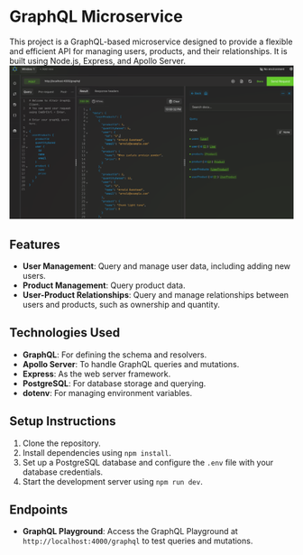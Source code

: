 # GraphQL Microservice

This project is a GraphQL-based microservice designed to provide a flexible and efficient API for managing users, products, and their relationships. It is built using Node.js, Express, and Apollo Server.
![GraphQL API](./demo.png)
## Features

- **User Management**: Query and manage user data, including adding new users.
- **Product Management**: Query product data.
- **User-Product Relationships**: Query and manage relationships between users and products, such as ownership and quantity.

## Technologies Used

- **GraphQL**: For defining the schema and resolvers.
- **Apollo Server**: To handle GraphQL queries and mutations.
- **Express**: As the web server framework.
- **PostgreSQL**: For database storage and querying.
- **dotenv**: For managing environment variables.

## Setup Instructions

1. Clone the repository.
2. Install dependencies using `npm install`.
3. Set up a PostgreSQL database and configure the `.env` file with your database credentials.
4. Start the development server using `npm run dev`.

## Endpoints

- **GraphQL Playground**: Access the GraphQL Playground at `http://localhost:4000/graphql` to test queries and mutations.